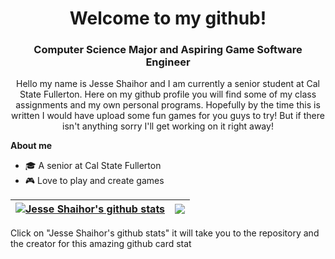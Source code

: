 <h1 align = "center">Welcome to my github!</h1>
<h3 align = "center">Computer Science Major and Aspiring Game Software Engineer</h3>
<p align = "center">
  Hello my name is Jesse Shaihor and I am currently a senior student at Cal State Fullerton. Here on my github profile you will find some of my class assignments and my own personal programs. Hopefully by the time this is written I would have upload some fun games for you guys to try! But if there isn't anything sorry I'll get working on it right away! 
</p>

**About me**
- 🎓 A senior at Cal State Fullerton
- 🎮 Love to play and create games
  
| <a href="https://github.com/anuraghazra/github-readme-stats"><img align="center" src="https://github-readme-stats.vercel.app/api?username=jcshaihor&show_icons=true&include_all_commits=true&theme=buefy&hide_border=true" alt="Jesse Shaihor's github stats" /></a> | <a href="https://github.com/anuraghazra/github-readme-stats"><img align="center" src="https://github-readme-stats.vercel.app/api/top-langs/?username=jcshaihor&layout=compact&theme=buefy&hide_border=true" /></a> |
| ------------- | ------------- |


Click on "Jesse Shaihor's github stats" it will take you to the repository and the creator for this amazing github card stat
